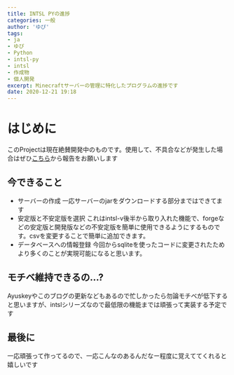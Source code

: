 ```yaml
---
title: INTSL PYの進捗
categories: 一般
author: 'ゆぴ'
tags:
- ja
- ゆぴ
- Python
- intsl-py
- intsl
- 作成物
- 個人開発
excerpt: Minecraftサーバーの管理に特化したプログラムの進捗です
date: 2020-12-21 19:18
---
```


<!-- toc -->

# はじめに

このProjectは現在絶賛開発中のものです。使用して、不具合などが発生した場合はぜひ[こちら](https://github.com/yupix/intsl-py/issues/new)から報告をお願いします

## 今できること

- サーバーの作成 
  一応サーバーのjarをダウンロードする部分まではできてます
- 安定版と不安定版を選択
  これはintsl-v後半から取り入れた機能で、forgeなどの安定版と開発版などの不安定版を簡単に使用できるようにするものです。csvを変更することで簡単に追加できます。
- データベースへの情報登録
  今回からsqliteを使ったコードに変更されたためより多くのことが実現可能になると思います。
  
## モチベ維持できるの...?

Ayuskeyやこのブログの更新などもあるので忙しかったら勿論モチベが低下すると思いますが、intslシリーズなので最低限の機能までは頑張って実装する予定です

## 最後に

一応頑張って作ってるので、一応こんなのあるんだなー程度に覚えててくれると嬉しいです